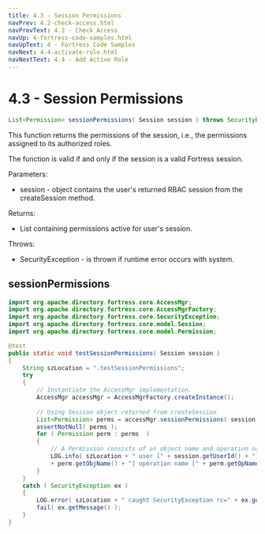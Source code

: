 ```yaml
---
title: 4.3 - Session Permissions
navPrev: 4.2-check-access.html
navPrevText: 4.2 - Check Access
navUp: 4-fortress-code-samples.html
navUpText: 4 - Fortress Code Samples
navNext: 4.4-activate-role.html
navNextText: 4.4 - Add Active Role
---
```


# 4.3 - Session Permissions

```java
List<Permission> sessionPermissions( Session session ) throws SecurityException
```

This function returns the permissions of the session, i.e., the permissions assigned to its authorized roles. 

The function is valid if and only if the session is a valid Fortress session.

Parameters:
- session - object contains the user's returned RBAC session from the createSession method.

Returns:
- List<Permission> containing permissions active for user's session.

Throws:
- SecurityException - is thrown if runtime error occurs with system.

## sessionPermissions

```java
import org.apache.directory.fortress.core.AccessMgr;
import org.apache.directory.fortress.core.AccessMgrFactory;
import org.apache.directory.fortress.core.SecurityException;
import org.apache.directory.fortress.core.model.Session;
import org.apache.directory.fortress.core.model.Permission;

@test
public static void testSessionPermissions( Session session )
{
    String szLocation = ".testSessionPermissions";
    try
    {
        // Instantiate the AccessMgr implementation.
        AccessMgr accessMgr = AccessMgrFactory.createInstance();
        
        // Using Session object returned from createSession
        List<Permission> perms = accessMgr.sessionPermissions( session );
        assertNotNull( perms );
        for ( Permission perm : perms  )
        {
            // A Permission consists of an object name and operation name.
            LOG.info( szLocation + " user [" + session.getUserId() + "] permission object ["
            + perm.getObjName() + "] operation name [" + perm.getOpName() + "]" );
        }
    }
    catch ( SecurityException ex )
    {
        LOG.error( szLocation + " caught SecurityException rc=" + ex.getErrorId() + ", msg=" + ex.getMessage(), ex );
        fail( ex.getMessage() );
    }
}
```

